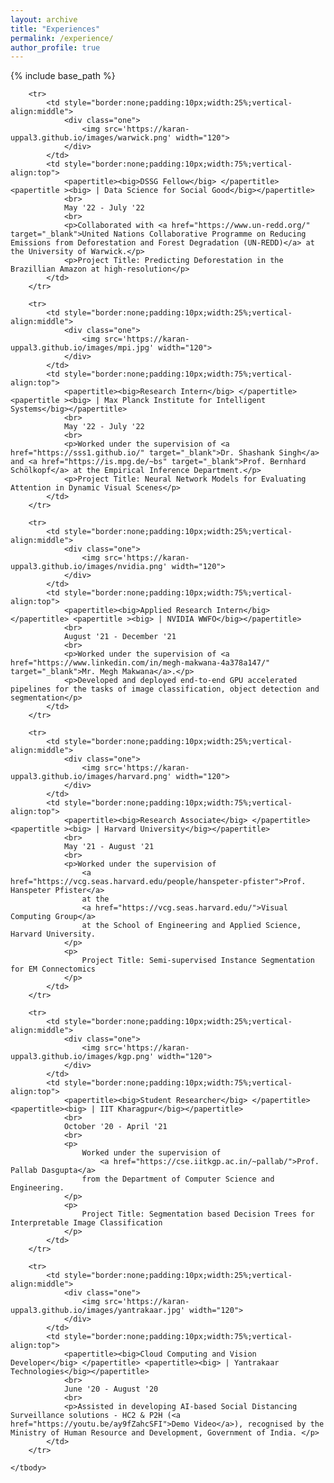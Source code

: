 ```yaml
---
layout: archive
title: "Experiences"
permalink: /experience/
author_profile: true
---
```


{% include base_path %}

<table border=0 class="bg_colour" style="padding:20px;width:100%;border:0px;border-spacing:0px;border-collapse:separate;margin-right:auto;margin-left:auto;">
    <tbody>

        <tr>
            <td style="border:none;padding:10px;width:25%;vertical-align:middle">
                <div class="one">
                    <img src='https://karan-uppal3.github.io/images/warwick.png' width="120">
                </div>
            </td>
            <td style="border:none;padding:10px;width:75%;vertical-align:top">
                <papertitle><big>DSSG Fellow</big> </papertitle> <papertitle ><big> | Data Science for Social Good</big></papertitle>
                <br>
                May '22 - July '22
                <br>
                <p>Collaborated with <a href="https://www.un-redd.org/" target="_blank">United Nations Collaborative Programme on Reducing Emissions from Deforestation and Forest Degradation (UN-REDD)</a> at the University of Warwick.</p>
                <p>Project Title: Predicting Deforestation in the Brazillian Amazon at high-resolution</p>
            </td>
        </tr>

        <tr>
            <td style="border:none;padding:10px;width:25%;vertical-align:middle">
                <div class="one">
                    <img src='https://karan-uppal3.github.io/images/mpi.jpg' width="120">
                </div>
            </td>
            <td style="border:none;padding:10px;width:75%;vertical-align:top">
                <papertitle><big>Research Intern</big> </papertitle> <papertitle ><big> | Max Planck Institute for Intelligent Systems</big></papertitle>
                <br>
                May '22 - July '22
                <br>
                <p>Worked under the supervision of <a href="https://sss1.github.io/" target="_blank">Dr. Shashank Singh</a> and <a href="https://is.mpg.de/~bs" target="_blank">Prof. Bernhard Schölkopf</a> at the Empirical Inference Department.</p>
                <p>Project Title: Neural Network Models for Evaluating Attention in Dynamic Visual Scenes</p>
            </td>
        </tr>

        <tr>
            <td style="border:none;padding:10px;width:25%;vertical-align:middle">
                <div class="one">
                    <img src='https://karan-uppal3.github.io/images/nvidia.png' width="120">
                </div>
            </td>
            <td style="border:none;padding:10px;width:75%;vertical-align:top">
                <papertitle><big>Applied Research Intern</big> </papertitle> <papertitle ><big> | NVIDIA WWFO</big></papertitle>
                <br>
                August '21 - December '21
                <br>
                <p>Worked under the supervision of <a href="https://www.linkedin.com/in/megh-makwana-4a378a147/"  target="_blank">Mr. Megh Makwana</a>.</p>
                <p>Developed and deployed end-to-end GPU accelerated pipelines for the tasks of image classification, object detection and segmentation</p>
            </td>
        </tr>

        <tr>
            <td style="border:none;padding:10px;width:25%;vertical-align:middle">
                <div class="one">
                    <img src='https://karan-uppal3.github.io/images/harvard.png' width="120">
                </div>
            </td>
            <td style="border:none;padding:10px;width:75%;vertical-align:top">
                <papertitle><big>Research Associate</big> </papertitle> <papertitle ><big> | Harvard University</big></papertitle>
                <br>
                May '21 - August '21
                <br>
                <p>Worked under the supervision of 
                    <a href="https://vcg.seas.harvard.edu/people/hanspeter-pfister">Prof. Hanspeter Pfister</a> 
                    at the 
                    <a href="https://vcg.seas.harvard.edu/">Visual Computing Group</a>
                    at the School of Engineering and Applied Science, Harvard University.
                </p>
                <p>
                    Project Title: Semi-supervised Instance Segmentation for EM Connectomics
                </p>
            </td>
        </tr>

        <tr>
            <td style="border:none;padding:10px;width:25%;vertical-align:middle">
                <div class="one">
                    <img src='https://karan-uppal3.github.io/images/kgp.png' width="120">
                </div>
            </td>
            <td style="border:none;padding:10px;width:75%;vertical-align:top">
                <papertitle><big>Student Researcher</big> </papertitle> <papertitle><big> | IIT Kharagpur</big></papertitle>
                <br>
                October '20 - April '21
                <br>
                <p>
                    Worked under the supervision of
                        <a href="https://cse.iitkgp.ac.in/~pallab/">Prof. Pallab Dasgupta</a>
                    from the Department of Computer Science and Engineering.
                </p>
                <p>
                    Project Title: Segmentation based Decision Trees for Interpretable Image Classification
                </p>
            </td>
        </tr>

        <tr>
            <td style="border:none;padding:10px;width:25%;vertical-align:middle">
                <div class="one">
                    <img src='https://karan-uppal3.github.io/images/yantrakaar.jpg' width="120">
                </div>
            </td>
            <td style="border:none;padding:10px;width:75%;vertical-align:top">
                <papertitle><big>Cloud Computing and Vision Developer</big> </papertitle> <papertitle><big> | Yantrakaar Technologies</big></papertitle>
                <br>
                June '20 - August '20
                <br>
                <p>Assisted in developing AI-based Social Distancing Surveillance solutions - HC2 & P2H (<a href="https://youtu.be/ay9fZahcSFI">Demo Video</a>), recognised by the Ministry of Human Resource and Development, Government of India. </p>
            </td>
        </tr> 

    </tbody>
</table>
